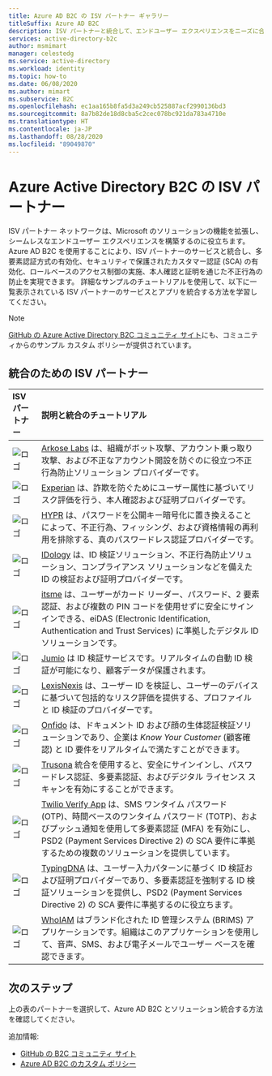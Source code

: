 ```yaml
---
title: Azure AD B2C の ISV パートナー ギャラリー
titleSuffix: Azure AD B2C
description: ISV パートナーと統合して、エンドユーザー エクスペリエンスをニーズに合わせて調整する方法について説明します。 Microsoft のパートナー ネットワークは、ソリューションの機能を拡張し、MFA、セキュリティで保護されたカスタマー認証、ロールベースのアクセス制御を有効にし、ID の検証と証明を通じて不正行為を防止します。
services: active-directory-b2c
author: msmimart
manager: celestedg
ms.service: active-directory
ms.workload: identity
ms.topic: how-to
ms.date: 06/08/2020
ms.author: mimart
ms.subservice: B2C
ms.openlocfilehash: ec1aa165b8fa5d3a249cb525887acf2990136bd3
ms.sourcegitcommit: 8a7b82de18d8cba5c2cec078bc921da783a4710e
ms.translationtype: HT
ms.contentlocale: ja-JP
ms.lasthandoff: 08/28/2020
ms.locfileid: "89049870"
---
```

# <a name="azure-active-directory-b2c-isv-partners"></a>Azure Active Directory B2C の ISV パートナー

ISV パートナー ネットワークは、Microsoft のソリューションの機能を拡張し、シームレスなエンドユーザー エクスペリエンスを構築するのに役立ちます。 Azure AD B2C を使用することにより、ISV パートナーのサービスと統合し、多要素認証方式の有効化、セキュリティで保護されたカスタマー認証 (SCA) の有効化、ロールベースのアクセス制御の実施、本人確認と証明を通じた不正行為の防止を実現できます。 詳細なサンプルのチュートリアルを使用して、以下に一覧表示されている ISV パートナーのサービスとアプリを統合する方法を学習してください。

>[!NOTE]
>[GitHub の Azure Active Directory B2C コミュニティ サイト](https://azure-ad-b2c.github.io/azureadb2ccommunity.io/)にも、コミュニティからのサンプル カスタム ポリシーが提供されています。

## <a name="integration-isv-partners"></a>統合のための ISV パートナー

| ISV パートナー | 説明と統合のチュートリアル  |
| :--- | :--- |
| ![ロゴ](./media/partner-gallery/arkose-logo.png) | [Arkose Labs](./partner-arkose-labs.md) は、組織がボット攻撃、アカウント乗っ取り攻撃、および不正なアカウント開設を防ぐのに役立つ不正行為防止ソリューション プロバイダーです。
| ![ロゴ](./media/partner-gallery/experian-logo.png) | [Experian](./partner-experian.md) は、詐欺を防ぐためにユーザー属性に基づいてリスク評価を行う、本人確認および証明プロバイダーです。|
| ![ロゴ](./media/partner-gallery/hypr-logo.png) | [HYPR](./partner-hypr.md) は、パスワードを公開キー暗号化に置き換えることによって、不正行為、フィッシング、および資格情報の再利用を排除する、真のパスワードレス認証プロバイダーです。|
| ![ロゴ](./media/partner-gallery/idology-logo.png) | [IDology](./partner-idology.md) は、ID 検証ソリューション、不正行為防止ソリューション、コンプライアンス ソリューションなどを備えた ID の検証および証明プロバイダーです。|
| ![ロゴ](./media/partner-gallery/itsme-logo.png) | [itsme](./partner-itsme.md) は、ユーザーがカード リーダー、パスワード、2 要素認証、および複数の PIN コードを使用せずに安全にサインインできる、eiDAS (Electronic Identification, Authentication and Trust Services) に準拠したデジタル ID ソリューションです。 |
| ![ロゴ](./media/partner-gallery/jumio-logo.png) | [Jumio](./partner-jumio.md) は ID 検証サービスです。リアルタイムの自動 ID 検証が可能になり、顧客データが保護されます。 |
| ![ロゴ](./media/partner-gallery/lexisnexis-logo.png) | [LexisNexis](./partner-lexisnexis.md) は、ユーザー ID を検証し、ユーザーのデバイスに基づいて包括的なリスク評価を提供する、プロファイルと ID 検証のプロバイダーです。 |
| ![ロゴ](./media/partner-gallery/onfido-logo.png) | [Onfido](./partner-onfido.md) は、ドキュメント ID および顔の生体認証検証ソリューションであり、企業は *Know Your Customer* (顧客確認) と ID 要件をリアルタイムで満たすことができます。  |
| ![ロゴ](./media/partner-gallery/trusona-logo.png) | [Trusona](./partner-trusona.md) 統合を使用すると、安全にサインインし、パスワードレス認証、多要素認証、およびデジタル ライセンス スキャンを有効にすることができます。|
| ![ロゴ](./media/partner-gallery/twilio-logo.png) | [Twilio Verify App](./partner-twilio.md) は、SMS ワンタイム パスワード (OTP)、時間ベースのワンタイム パスワード (TOTP)、およびプッシュ通知を使用して多要素認証 (MFA) を有効にし、PSD2 (Payment Services Directive 2) の SCA 要件に準拠するための複数のソリューションを提供しています。|
| ![ロゴ](./media/partner-gallery/typingdna-logo.png) | [TypingDNA](./partner-typingdna.md) は、ユーザー入力パターンに基づく ID 検証および証明プロバイダーであり、多要素認証を強制する ID 検証ソリューションを提供し、PSD2 (Payment Services Directive 2) の SCA 要件に準拠するのに役立ちます。 |
| ![ロゴ](./media/partner-gallery/whoiam-logo.png) | [WhoIAM](./partner-whoiam.md) はブランド化された ID 管理システム (BRIMS) アプリケーションです。組織はこのアプリケーションを使用して、音声、SMS、および電子メールでユーザー ベースを確認できます。 

## <a name="next-steps"></a>次のステップ

上の表のパートナーを選択して、Azure AD B2C とソリューション統合する方法を確認してください。

追加情報:

- [GitHub の B2C コミュニティ サイト](https://azure-ad-b2c.github.io/azureadb2ccommunity.io/)
- [Azure AD B2C のカスタム ポリシー](custom-policy-overview.md)
